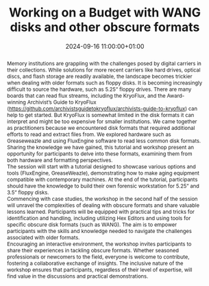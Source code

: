 ---
abstract: "Memory institutions are grappling with the challenges posed by digital
  carriers in their collections. While solutions for more recent carriers like hard
  drives, optical discs, and flash storage are readily available, the landscape becomes
  trickier when dealing with older formats such as floppy disks. It is becoming increasingly
  difficult to source the hardware, such as 5.25” floppy drives. There are many boards
  that can read flux streams, including the KryoFlux, and the Award-winning Archivist’s
  Guide to KryoFlux (https://github.com/archivistsguidetokryoflux/archivists-guide-to-kryoflux)
  can help to get started. But KryoFlux is somewhat limited in the disk formats it
  can interpret and might be too expensive for smaller institutions. We came together
  as practitioners because we encountered disk formats that required additional efforts
  to read and extract files from. We explored hardware such as Greaseweazle and using
  FluxEngine software to read less common disk formats. Sharing the knowledge we have
  gained, this tutorial and workshop present an opportunity for participants to delve
  into these formats, examining them from both hardware and formatting perspectives.\n\nThe
  session will start with a tutorial designed to showcase various options and tools
  (FluxEngine, GreaseWeazle), demonstrating how to make aging equipment compatible
  with contemporary machines. At the end of the tutorial, participants should have
  the knowledge to build their own forensic workstation for 5.25” and 3.5” floppy
  disks. \n\nCommencing with case studies, the workshop in the second half of the
  session will unravel the complexities of dealing with obscure formats and share
  valuable lessons learned. Participants will be equipped with practical tips and
  tricks for identification and handling, including utilizing Hex Editors and using
  tools for specific obscure disk formats (such as WANG). The aim is to empower participants
  with the skills and knowledge needed to navigate the challenges associated with
  older formats.\n\nEncouraging an interactive environment, the workshop invites participants
  to share their experiences in tackling obscure formats. Whether seasoned professionals
  or newcomers to the field, everyone is welcome to contribute, fostering a collaborative
  exchange of insights. The inclusive nature of the workshop ensures that participants,
  regardless of their level of expertise, will find value in the discussions and practical
  demonstrations."
creators:
- Leontien Talboom
- Elizabeth Kata
- Chris Knowles
- Tyler Thorsted
date: 2024-09-16 11:00:00+01:00
document_url: null
grand_parent: iPRES
institutions: []
keywords:
- information technology for dp
- scaling up
landing_page_url: ''
language: eng
layout: publication
license: Creative Commons Attribution Share-Alike 4.0 (CC-BY-SA-4.0)
notes_url: ''
parent: iPRES 2024
publication_type: workshop
size: null
slides_url: https://zenodo.org/records/13828372
source_name: iPRES
stream_url: ''
title: Working on a Budget with WANG disks and other obscure formats
year: 2024
---